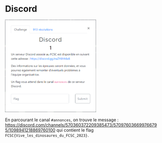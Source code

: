 # Discord

<img alt="énoncé du challenge" src="énoncé.png" width=300>

En parcourant le canal `#annonces`, on trouve le message : https://discord.com/channels/570360372209385473/570976036699766795/1098941218869760100 qui contient le flag `FCSC{Vive_les_dinosaures_du_FCSC_2023}`.
